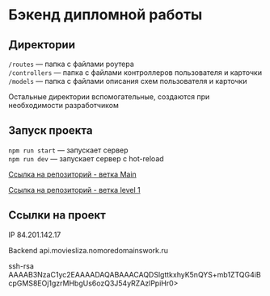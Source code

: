 # Бэкенд дипломной работы

## Директории

`/routes` — папка с файлами роутера  
`/controllers` — папка с файлами контроллеров пользователя и карточки   
`/models` — папка с файлами описания схем пользователя и карточки  
  
Остальные директории вспомогательные, создаются при необходимости разработчиком

## Запуск проекта

`npm run start` — запускает сервер   
`npm run dev` — запускает сервер с hot-reload

[Ссылка на репозиторий - ветка Main](https://github.com/burlake/movies-explorer-api/tree/main)

[Ссылка на репозиторий - ветка level 1](https://github.com/burlake/movies-explorer-api/tree/level-1)

## Ссылки на проект

IP 84.201.142.17

Backend api.moviesliza.nomoredomainswork.ru


ssh-rsa AAAAB3NzaC1yc2EAAAADAQABAAACAQDSlgttkxhyK5nQYS+mb1ZTQG4iBcpGMS8EOj1gzrMHbgUs6ozQ3J54yRZAzlPpiHr0>


 